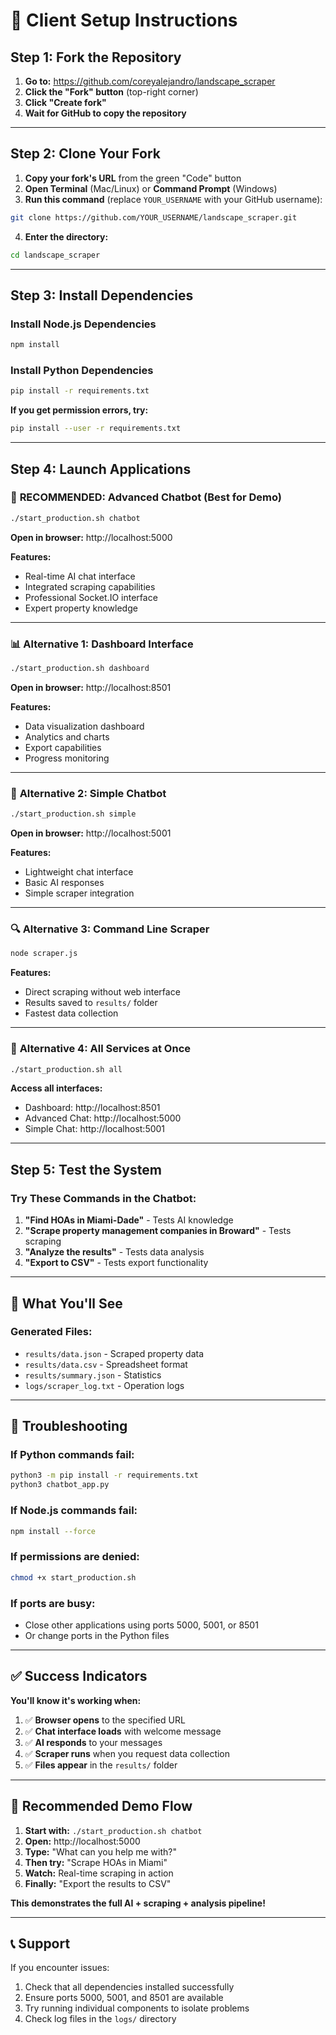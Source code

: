# 🚀 Client Setup Instructions

## Step 1: Fork the Repository

1. **Go to:** https://github.com/coreyalejandro/landscape_scraper
2. **Click the "Fork" button** (top-right corner)
3. **Click "Create fork"**
4. **Wait for GitHub to copy the repository**

---

## Step 2: Clone Your Fork

1. **Copy your fork's URL** from the green "Code" button
2. **Open Terminal** (Mac/Linux) or **Command Prompt** (Windows)
3. **Run this command** (replace `YOUR_USERNAME` with your GitHub username):

```bash
git clone https://github.com/YOUR_USERNAME/landscape_scraper.git
```

4. **Enter the directory:**

```bash
cd landscape_scraper
```

---

## Step 3: Install Dependencies

### Install Node.js Dependencies
```bash
npm install
```

### Install Python Dependencies
```bash
pip install -r requirements.txt
```

**If you get permission errors, try:**
```bash
pip install --user -r requirements.txt
```

---

## Step 4: Launch Applications

### 🎯 **RECOMMENDED: Advanced Chatbot (Best for Demo)**

```bash
./start_production.sh chatbot
```

**Open in browser:** http://localhost:5000

**Features:**
- Real-time AI chat interface
- Integrated scraping capabilities
- Professional Socket.IO interface
- Expert property knowledge

---

### 📊 **Alternative 1: Dashboard Interface**

```bash
./start_production.sh dashboard
```

**Open in browser:** http://localhost:8501

**Features:**
- Data visualization dashboard
- Analytics and charts
- Export capabilities
- Progress monitoring

---

### 🔧 **Alternative 2: Simple Chatbot**

```bash
./start_production.sh simple
```

**Open in browser:** http://localhost:5001

**Features:**
- Lightweight chat interface
- Basic AI responses
- Simple scraper integration

---

### 🔍 **Alternative 3: Command Line Scraper**

```bash
node scraper.js
```

**Features:**
- Direct scraping without web interface
- Results saved to `results/` folder
- Fastest data collection

---

### 🚀 **Alternative 4: All Services at Once**

```bash
./start_production.sh all
```

**Access all interfaces:**
- Dashboard: http://localhost:8501
- Advanced Chat: http://localhost:5000
- Simple Chat: http://localhost:5001

---

## Step 5: Test the System

### Try These Commands in the Chatbot:

1. **"Find HOAs in Miami-Dade"** - Tests AI knowledge
2. **"Scrape property management companies in Broward"** - Tests scraping
3. **"Analyze the results"** - Tests data analysis
4. **"Export to CSV"** - Tests export functionality

---

## 📁 What You'll See

### Generated Files:
- `results/data.json` - Scraped property data
- `results/data.csv` - Spreadsheet format
- `results/summary.json` - Statistics
- `logs/scraper_log.txt` - Operation logs

---

## 🔧 Troubleshooting

### If Python commands fail:
```bash
python3 -m pip install -r requirements.txt
python3 chatbot_app.py
```

### If Node.js commands fail:
```bash
npm install --force
```

### If permissions are denied:
```bash
chmod +x start_production.sh
```

### If ports are busy:
- Close other applications using ports 5000, 5001, or 8501
- Or change ports in the Python files

---

## ✅ Success Indicators

**You'll know it's working when:**

1. ✅ **Browser opens** to the specified URL
2. ✅ **Chat interface loads** with welcome message
3. ✅ **AI responds** to your messages
4. ✅ **Scraper runs** when you request data collection
5. ✅ **Files appear** in the `results/` folder

---

## 🎯 Recommended Demo Flow

1. **Start with:** `./start_production.sh chatbot`
2. **Open:** http://localhost:5000
3. **Type:** "What can you help me with?"
4. **Then try:** "Scrape HOAs in Miami"
5. **Watch:** Real-time scraping in action
6. **Finally:** "Export the results to CSV"

**This demonstrates the full AI + scraping + analysis pipeline!**

---

## 📞 Support

If you encounter issues:
1. Check that all dependencies installed successfully
2. Ensure ports 5000, 5001, and 8501 are available
3. Try running individual components to isolate problems
4. Check log files in the `logs/` directory 